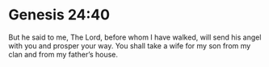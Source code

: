 # Genesis 24:40

But he said to me, The Lord, before whom I have walked, will send his angel with you and prosper your way. You shall take a wife for my son from my clan and from my father’s house.
